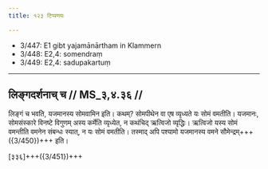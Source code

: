 ```yaml
---
title: १२३ टिप्पणयः

---
```

- 3/447: E1 gibt yajamānārtham in Klammern
- 3/448: E2,4: somendraṃ
- 3/449: E2,4: sadupakartuṃ

____________________________________________


## लिङ्गदर्शनाच् च // MS_३,४.३६ //

लिङ्गं च भवति, यजमानस्य सोमवामिन इति। कथम्? सोमपीथेन वा एष व्यृध्यते यः सोमं वमतीति। यजमानः, सोमसंस्कारे विनष्टे विगुणम् अस्य कर्मेति व्यृध्येत, न कथंचिद् ऋत्विजो व्यृद्धिः। ऋत्विजो यस्य सोमं वमन्तीति वमनेन संबन्धः स्यात्, न यः सोमं वमतीति। तस्माद् अपि पश्यामो यजमानस्य वमने सौमेन्द्रम्+++({3/450})+++ इति।

[३३६]+++({3/451})+++
